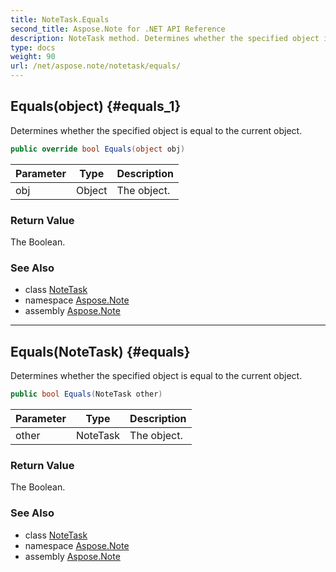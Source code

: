 ```yaml
---
title: NoteTask.Equals
second_title: Aspose.Note for .NET API Reference
description: NoteTask method. Determines whether the specified object is equal to the current object
type: docs
weight: 90
url: /net/aspose.note/notetask/equals/
---
```

## Equals(object) {#equals_1}

Determines whether the specified object is equal to the current object.

```csharp
public override bool Equals(object obj)
```

| Parameter | Type | Description |
| --- | --- | --- |
| obj | Object | The object. |

### Return Value

The Boolean.

### See Also

* class [NoteTask](../)
* namespace [Aspose.Note](../../notetask/)
* assembly [Aspose.Note](../../../)

---

## Equals(NoteTask) {#equals}

Determines whether the specified object is equal to the current object.

```csharp
public bool Equals(NoteTask other)
```

| Parameter | Type | Description |
| --- | --- | --- |
| other | NoteTask | The object. |

### Return Value

The Boolean.

### See Also

* class [NoteTask](../)
* namespace [Aspose.Note](../../notetask/)
* assembly [Aspose.Note](../../../)


